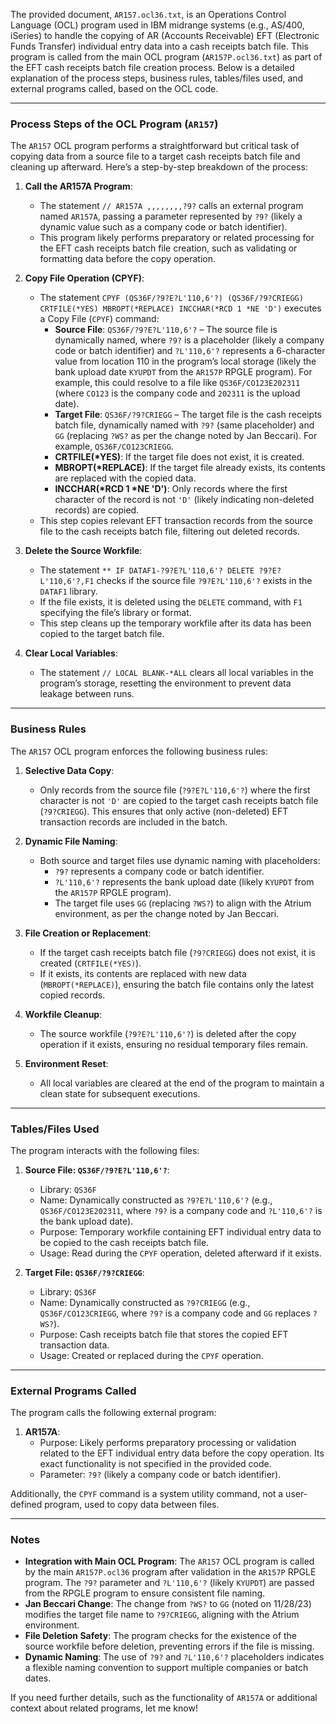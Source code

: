 The provided document, `AR157.ocl36.txt`, is an Operations Control Language (OCL) program used in IBM midrange systems (e.g., AS/400, iSeries) to handle the copying of AR (Accounts Receivable) EFT (Electronic Funds Transfer) individual entry data into a cash receipts batch file. This program is called from the main OCL program (`AR157P.ocl36.txt`) as part of the EFT cash receipts batch file creation process. Below is a detailed explanation of the process steps, business rules, tables/files used, and external programs called, based on the OCL code.

---

### Process Steps of the OCL Program (`AR157`)

The `AR157` OCL program performs a straightforward but critical task of copying data from a source file to a target cash receipts batch file and cleaning up afterward. Here’s a step-by-step breakdown of the process:

1. **Call the AR157A Program**:
   - The statement `// AR157A ,,,,,,,,?9?` calls an external program named `AR157A`, passing a parameter represented by `?9?` (likely a dynamic value such as a company code or batch identifier).
   - This program likely performs preparatory or related processing for the EFT cash receipts batch file creation, such as validating or formatting data before the copy operation.

2. **Copy File Operation (CPYF)**:
   - The statement `CPYF (QS36F/?9?E?L'110,6'?) (QS36F/?9?CRIEGG) CRTFILE(*YES) MBROPT(*REPLACE) INCCHAR(*RCD 1 *NE 'D')` executes a Copy File (`CPYF`) command:
     - **Source File**: `QS36F/?9?E?L'110,6'?` – The source file is dynamically named, where `?9?` is a placeholder (likely a company code or batch identifier) and `?L'110,6'?` represents a 6-character value from location 110 in the program’s local storage (likely the bank upload date `KYUPDT` from the `AR157P` RPGLE program). For example, this could resolve to a file like `QS36F/CO123E202311` (where `CO123` is the company code and `202311` is the upload date).
     - **Target File**: `QS36F/?9?CRIEGG` – The target file is the cash receipts batch file, dynamically named with `?9?` (same placeholder) and `GG` (replacing `?WS?` as per the change noted by Jan Beccari). For example, `QS36F/CO123CRIEGG`.
     - **CRTFILE(*YES)**: If the target file does not exist, it is created.
     - **MBROPT(*REPLACE)**: If the target file already exists, its contents are replaced with the copied data.
     - **INCCHAR(*RCD 1 *NE 'D')**: Only records where the first character of the record is not `'D'` (likely indicating non-deleted records) are copied.
   - This step copies relevant EFT transaction records from the source file to the cash receipts batch file, filtering out deleted records.

3. **Delete the Source Workfile**:
   - The statement `** IF DATAF1-?9?E?L'110,6'? DELETE ?9?E?L'110,6'?,F1` checks if the source file `?9?E?L'110,6'?` exists in the `DATAF1` library.
   - If the file exists, it is deleted using the `DELETE` command, with `F1` specifying the file’s library or format.
   - This step cleans up the temporary workfile after its data has been copied to the target batch file.

4. **Clear Local Variables**:
   - The statement `// LOCAL BLANK-*ALL` clears all local variables in the program’s storage, resetting the environment to prevent data leakage between runs.

---

### Business Rules

The `AR157` OCL program enforces the following business rules:

1. **Selective Data Copy**:
   - Only records from the source file (`?9?E?L'110,6'?`) where the first character is not `'D'` are copied to the target cash receipts batch file (`?9?CRIEGG`). This ensures that only active (non-deleted) EFT transaction records are included in the batch.

2. **Dynamic File Naming**:
   - Both source and target files use dynamic naming with placeholders:
     - `?9?` represents a company code or batch identifier.
     - `?L'110,6'?` represents the bank upload date (likely `KYUPDT` from the `AR157P` RPGLE program).
     - The target file uses `GG` (replacing `?WS?`) to align with the Atrium environment, as per the change noted by Jan Beccari.

3. **File Creation or Replacement**:
   - If the target cash receipts batch file (`?9?CRIEGG`) does not exist, it is created (`CRTFILE(*YES)`).
   - If it exists, its contents are replaced with new data (`MBROPT(*REPLACE)`), ensuring the batch file contains only the latest copied records.

4. **Workfile Cleanup**:
   - The source workfile (`?9?E?L'110,6'?`) is deleted after the copy operation if it exists, ensuring no residual temporary files remain.

5. **Environment Reset**:
   - All local variables are cleared at the end of the program to maintain a clean state for subsequent executions.

---

### Tables/Files Used

The program interacts with the following files:

1. **Source File: `QS36F/?9?E?L'110,6'?`**:
   - Library: `QS36F`
   - Name: Dynamically constructed as `?9?E?L'110,6'?` (e.g., `QS36F/CO123E202311`, where `?9?` is a company code and `?L'110,6'?` is the bank upload date).
   - Purpose: Temporary workfile containing EFT individual entry data to be copied to the cash receipts batch file.
   - Usage: Read during the `CPYF` operation, deleted afterward if it exists.

2. **Target File: `QS36F/?9?CRIEGG`**:
   - Library: `QS36F`
   - Name: Dynamically constructed as `?9?CRIEGG` (e.g., `QS36F/CO123CRIEGG`, where `?9?` is a company code and `GG` replaces `?WS?`).
   - Purpose: Cash receipts batch file that stores the copied EFT transaction data.
   - Usage: Created or replaced during the `CPYF` operation.

---

### External Programs Called

The program calls the following external program:
1. **AR157A**:
   - Purpose: Likely performs preparatory processing or validation related to the EFT individual entry data before the copy operation. Its exact functionality is not specified in the provided code.
   - Parameter: `?9?` (likely a company code or batch identifier).

Additionally, the `CPYF` command is a system utility command, not a user-defined program, used to copy data between files.

---

### Notes
- **Integration with Main OCL Program**: The `AR157` OCL program is called by the main `AR157P.ocl36` program after validation in the `AR157P` RPGLE program. The `?9?` parameter and `?L'110,6'?` (likely `KYUPDT`) are passed from the RPGLE program to ensure consistent file naming.
- **Jan Beccari Change**: The change from `?WS?` to `GG` (noted on 11/28/23) modifies the target file name to `?9?CRIEGG`, aligning with the Atrium environment.
- **File Deletion Safety**: The program checks for the existence of the source workfile before deletion, preventing errors if the file is missing.
- **Dynamic Naming**: The use of `?9?` and `?L'110,6'?` placeholders indicates a flexible naming convention to support multiple companies or batch dates.

If you need further details, such as the functionality of `AR157A` or additional context about related programs, let me know!